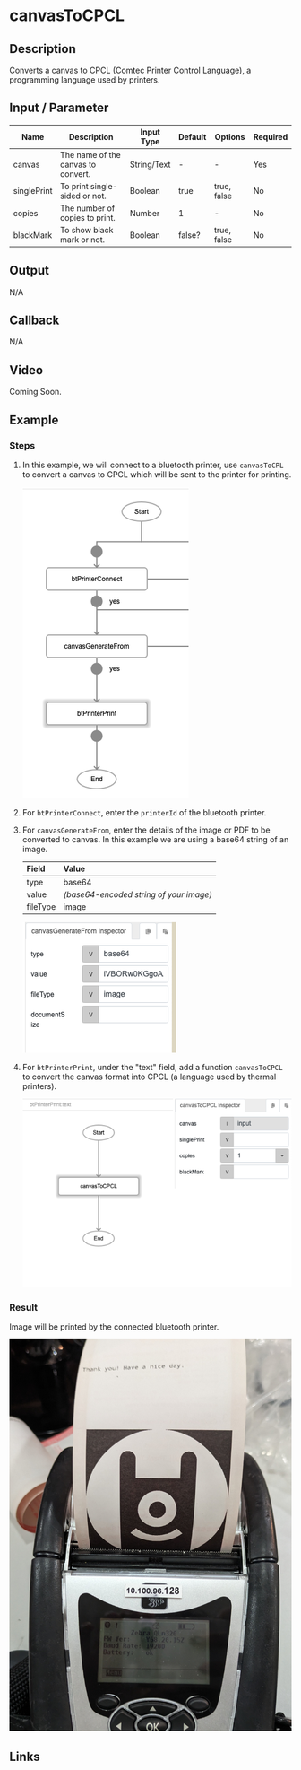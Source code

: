 # canvasToCPCL

## Description

Converts a canvas to CPCL (Comtec Printer Control Language), a programming language used by printers.

## Input / Parameter

| Name | Description | Input Type | Default | Options | Required |
| ------ | ------ | ------ | ------ | ------ | ------ |
| canvas | The name of the canvas to convert. | String/Text | - | - | Yes |
| singlePrint | To print single-sided or not. | Boolean | true | true, false | No |
| copies | The number of copies to print. | Number | 1 | - | No |
| blackMark | To show black mark or not. | Boolean | false? | true, false | No |

## Output

N/A

## Callback

N/A

## Video

Coming Soon.

<!-- Format: [![Video]({image-path}?raw=true)]({url-link}) -->

## Example

### Steps

1. In this example, we will connect to a bluetooth printer, use `canvasToCPL` to convert a canvas to CPCL which will be sent to the printer for printing.

    ![](./canvasToCPCL-step-1.png)

2. For `btPrinterConnect`, enter the `printerId` of the bluetooth printer.

3. For `canvasGenerateFrom`, enter the details of the image or PDF to be converted to canvas. In this example we are using a base64 string of an image. 

    | Field | Value | 
    | ---- | ---- | 
    | type | base64 |
    | value | *(base64-encoded string of your image)* |
    | fileType | image | 

    ![](./canvasToCPCL-step-2.png)

4. For `btPrinterPrint`, under the "text" field, add a function `canvasToCPCL` to convert the canvas format into CPCL (a language used by thermal printers).

    ![](./canvasToCPCL-step-3.png)


### Result

Image will be printed by the connected bluetooth printer. 

![](./canvasToCPCL-result-1.jpg)



## Links
